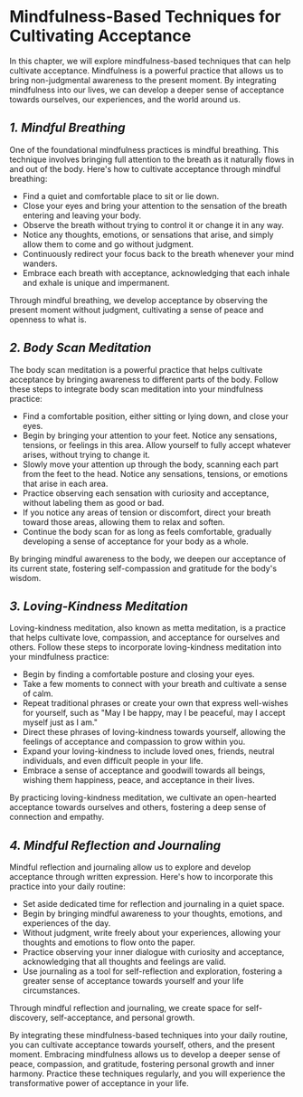 Mindfulness-Based Techniques for Cultivating Acceptance
==================================================================

In this chapter, we will explore mindfulness-based techniques that can help cultivate acceptance. Mindfulness is a powerful practice that allows us to bring non-judgmental awareness to the present moment. By integrating mindfulness into our lives, we can develop a deeper sense of acceptance towards ourselves, our experiences, and the world around us.

*1. Mindful Breathing*
----------------------

One of the foundational mindfulness practices is mindful breathing. This technique involves bringing full attention to the breath as it naturally flows in and out of the body. Here's how to cultivate acceptance through mindful breathing:

* Find a quiet and comfortable place to sit or lie down.
* Close your eyes and bring your attention to the sensation of the breath entering and leaving your body.
* Observe the breath without trying to control it or change it in any way.
* Notice any thoughts, emotions, or sensations that arise, and simply allow them to come and go without judgment.
* Continuously redirect your focus back to the breath whenever your mind wanders.
* Embrace each breath with acceptance, acknowledging that each inhale and exhale is unique and impermanent.

Through mindful breathing, we develop acceptance by observing the present moment without judgment, cultivating a sense of peace and openness to what is.

*2. Body Scan Meditation*
-------------------------

The body scan meditation is a powerful practice that helps cultivate acceptance by bringing awareness to different parts of the body. Follow these steps to integrate body scan meditation into your mindfulness practice:

* Find a comfortable position, either sitting or lying down, and close your eyes.
* Begin by bringing your attention to your feet. Notice any sensations, tensions, or feelings in this area. Allow yourself to fully accept whatever arises, without trying to change it.
* Slowly move your attention up through the body, scanning each part from the feet to the head. Notice any sensations, tensions, or emotions that arise in each area.
* Practice observing each sensation with curiosity and acceptance, without labeling them as good or bad.
* If you notice any areas of tension or discomfort, direct your breath toward those areas, allowing them to relax and soften.
* Continue the body scan for as long as feels comfortable, gradually developing a sense of acceptance for your body as a whole.

By bringing mindful awareness to the body, we deepen our acceptance of its current state, fostering self-compassion and gratitude for the body's wisdom.

*3. Loving-Kindness Meditation*
-------------------------------

Loving-kindness meditation, also known as metta meditation, is a practice that helps cultivate love, compassion, and acceptance for ourselves and others. Follow these steps to incorporate loving-kindness meditation into your mindfulness practice:

* Begin by finding a comfortable posture and closing your eyes.
* Take a few moments to connect with your breath and cultivate a sense of calm.
* Repeat traditional phrases or create your own that express well-wishes for yourself, such as "May I be happy, may I be peaceful, may I accept myself just as I am."
* Direct these phrases of loving-kindness towards yourself, allowing the feelings of acceptance and compassion to grow within you.
* Expand your loving-kindness to include loved ones, friends, neutral individuals, and even difficult people in your life.
* Embrace a sense of acceptance and goodwill towards all beings, wishing them happiness, peace, and acceptance in their lives.

By practicing loving-kindness meditation, we cultivate an open-hearted acceptance towards ourselves and others, fostering a deep sense of connection and empathy.

*4. Mindful Reflection and Journaling*
--------------------------------------

Mindful reflection and journaling allow us to explore and develop acceptance through written expression. Here's how to incorporate this practice into your daily routine:

* Set aside dedicated time for reflection and journaling in a quiet space.
* Begin by bringing mindful awareness to your thoughts, emotions, and experiences of the day.
* Without judgment, write freely about your experiences, allowing your thoughts and emotions to flow onto the paper.
* Practice observing your inner dialogue with curiosity and acceptance, acknowledging that all thoughts and feelings are valid.
* Use journaling as a tool for self-reflection and exploration, fostering a greater sense of acceptance towards yourself and your life circumstances.

Through mindful reflection and journaling, we create space for self-discovery, self-acceptance, and personal growth.

By integrating these mindfulness-based techniques into your daily routine, you can cultivate acceptance towards yourself, others, and the present moment. Embracing mindfulness allows us to develop a deeper sense of peace, compassion, and gratitude, fostering personal growth and inner harmony. Practice these techniques regularly, and you will experience the transformative power of acceptance in your life.
